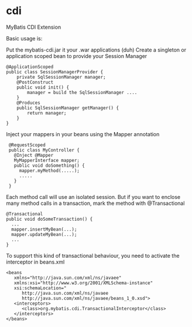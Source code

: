 cdi
===

MyBatis CDI Extension

Basic usage is:

Put the mybatis-cdi.jar it your .war applications (duh)
Create a singleton or application scoped bean to provide your Session Manager

	@ApplicationScoped
	public class SessionManagerProvider {
		private SqlSessionManager manager;
		@PostConstruct
		public void init() {
			manager = build the SqlSessionManager ....
		}
		@Produces
		public SqlSessionManager getManager() {
			return manager;
		}
	}

Inject your mappers in your beans using the Mapper annotation

     @RequestScoped
     public class MyController {
       @Inject @Mapper
       MyMapperInterface mapper;
       public void doSomething() {
         mapper.myMethod(.....);
         .....
       }
     }

Each method call will use an isolated session. But if you want to enclose many method calls in a transaction, mark the method with @Transactional

    @Transactional
    public void doSomeTransaction() {
      ...
      mapper.insertMyBean(...);
      mapper.updateMyBean(...);
      ...  
    }

To support this kind of transactional behaviour, you need to activate the interceptor in beans.xml

    <beans
       xmlns="http://java.sun.com/xml/ns/javaee"
       xmlns:xsi="http://www.w3.org/2001/XMLSchema-instance"
       xsi:schemaLocation="
          http://java.sun.com/xml/ns/javaee
          http://java.sun.com/xml/ns/javaee/beans_1_0.xsd">
       <interceptors>
          <class>org.mybatis.cdi.TransactionalInterceptor</class>
       </interceptors>
    </beans>

